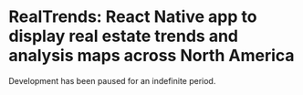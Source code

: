 # RealTrends: React Native app to display real estate trends and analysis maps across North America

Development has been paused for an indefinite period.

